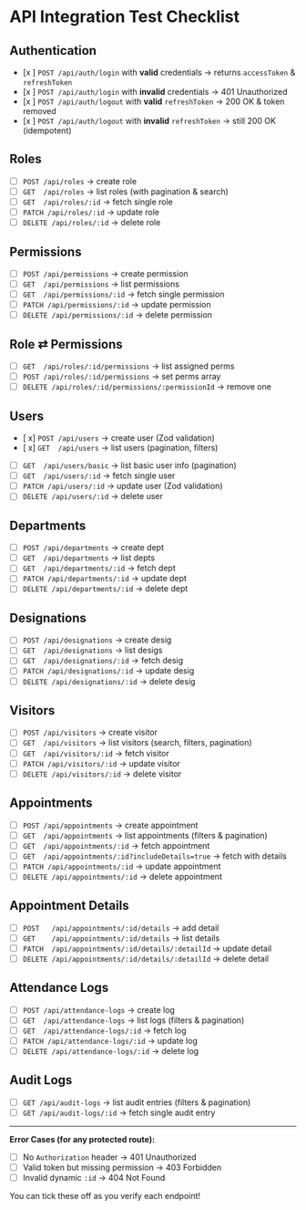 # API Integration Test Checklist

## Authentication
- [x ] `POST /api/auth/login` with **valid** credentials → returns `accessToken` & `refreshToken`
- [x ] `POST /api/auth/login` with **invalid** credentials → 401 Unauthorized
- [x ] `POST /api/auth/logout` with **valid** `refreshToken` → 200 OK & token removed
- [x ] `POST /api/auth/logout` with **invalid** `refreshToken` → still 200 OK (idempotent)

## Roles
- [ ] `POST /api/roles` → create role
- [ ] `GET  /api/roles` → list roles (with pagination & search)
- [ ] `GET  /api/roles/:id` → fetch single role
- [ ] `PATCH /api/roles/:id` → update role
- [ ] `DELETE /api/roles/:id` → delete role

## Permissions
- [ ] `POST /api/permissions` → create permission
- [ ] `GET  /api/permissions` → list permissions
- [ ] `GET  /api/permissions/:id` → fetch single permission
- [ ] `PATCH /api/permissions/:id` → update permission
- [ ] `DELETE /api/permissions/:id` → delete permission

## Role ⇄ Permissions
- [ ] `GET  /api/roles/:id/permissions` → list assigned perms
- [ ] `POST /api/roles/:id/permissions` → set perms array
- [ ] `DELETE /api/roles/:id/permissions/:permissionId` → remove one

## Users
- [ x] `POST /api/users` → create user (Zod validation)
- [ x] `GET  /api/users` → list users (pagination, filters)
- [ ] `GET  /api/users/basic` → list basic user info (pagination)
- [ ] `GET  /api/users/:id` → fetch single user
- [ ] `PATCH /api/users/:id` → update user (Zod validation)
- [ ] `DELETE /api/users/:id` → delete user

## Departments
- [ ] `POST /api/departments` → create dept
- [ ] `GET  /api/departments` → list depts
- [ ] `GET  /api/departments/:id` → fetch dept
- [ ] `PATCH /api/departments/:id` → update dept
- [ ] `DELETE /api/departments/:id` → delete dept

## Designations
- [ ] `POST /api/designations` → create desig
- [ ] `GET  /api/designations` → list desigs
- [ ] `GET  /api/designations/:id` → fetch desig
- [ ] `PATCH /api/designations/:id` → update desig
- [ ] `DELETE /api/designations/:id` → delete desig

## Visitors
- [ ] `POST /api/visitors` → create visitor
- [ ] `GET  /api/visitors` → list visitors (search, filters, pagination)
- [ ] `GET  /api/visitors/:id` → fetch visitor
- [ ] `PATCH /api/visitors/:id` → update visitor
- [ ] `DELETE /api/visitors/:id` → delete visitor

## Appointments
- [ ] `POST /api/appointments` → create appointment
- [ ] `GET  /api/appointments` → list appointments (filters & pagination)
- [ ] `GET  /api/appointments/:id` → fetch appointment
- [ ] `GET  /api/appointments/:id?includeDetails=true` → fetch with details
- [ ] `PATCH /api/appointments/:id` → update appointment
- [ ] `DELETE /api/appointments/:id` → delete appointment

## Appointment Details
- [ ] `POST   /api/appointments/:id/details` → add detail
- [ ] `GET    /api/appointments/:id/details` → list details
- [ ] `PATCH  /api/appointments/:id/details/:detailId` → update detail
- [ ] `DELETE /api/appointments/:id/details/:detailId` → delete detail

## Attendance Logs
- [ ] `POST /api/attendance-logs` → create log
- [ ] `GET  /api/attendance-logs` → list logs (filters & pagination)
- [ ] `GET  /api/attendance-logs/:id` → fetch log
- [ ] `PATCH /api/attendance-logs/:id` → update log
- [ ] `DELETE /api/attendance-logs/:id` → delete log

## Audit Logs
- [ ] `GET /api/audit-logs` → list audit entries (filters & pagination)
- [ ] `GET /api/audit-logs/:id` → fetch single audit entry

---

**Error Cases (for any protected route):**
- [ ] No `Authorization` header → 401 Unauthorized  
- [ ] Valid token but missing permission → 403 Forbidden  
- [ ] Invalid dynamic `:id` → 404 Not Found  

You can tick these off as you verify each endpoint!
